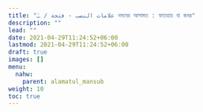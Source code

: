 ```yaml
---
title: "علامات النصب - فتحة / ـَ নসবের আলামত : ফাতহাহ বা জবর"
description: ""
lead: ""
date: 2021-04-29T11:24:52+06:00
lastmod: 2021-04-29T11:24:52+06:00
draft: true
images: []
menu: 
  nahw:
    parent: alamatul_mansub
weight: 10
toc: true
---
```



